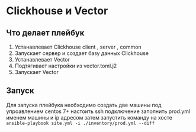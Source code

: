 # Clickhouse и Vector

## Что делает плейбук
  
1. Устанавлевает Clickhouse client , server , common
2. Запускает сервер и создает базу данных Clickhouse
3. Устанавлевает Vector
4. Подтягивает настройки из vector.toml.j2
5. Запускает Vector

## Запуск

Для запуска плейбука необходимо создать две машины под упроавлением centos 7+ настоить ssh подключение 
заполнить prod.yml именем машины и ip адресом затем запустить команду на хосте 
```ansible-playbook site.yml -i ./inventory/prod.yml --diff```
